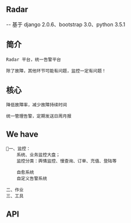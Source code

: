 ## Radar

-- 基于 django 2.0.6、bootstrap 3.0、python 3.5.1

## 简介
    Radar 平台，统一告警平台

    除了故障，其他环节可能有问题，监控一定有问题！
    
## 核心

    降低故障率，减少故障持续时间
    
    统一管理告警，定期发送日周月报

## We have

    一、监控：
        系统、业务监控大盘；
        监控分类：舆情监控、慢查询、订单、充值、登陆等

        自愈系统
        自定义告警系统

    二、作业
    三、工具
    
## API
